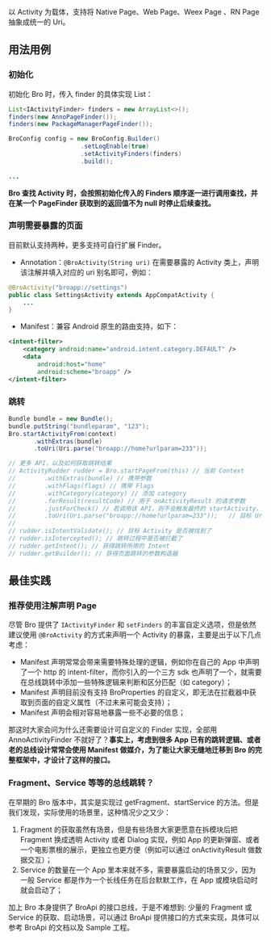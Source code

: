 以 Activity 为载体，支持将 Native Page、Web Page、Weex Page 、RN Page 抽象成统一的 Uri。

## 用法用例

### 初始化

初始化 Bro 时，传入 finder 的具体实现 List：

``` java
List<IActivityFinder> finders = new ArrayList<>();
finders(new AnnoPageFinder());
finders(new PackageManagerPageFinder());

BroConfig config = new BroConfig.Builder()
                    .setLogEnable(true)
                    .setActivityFinders(finders)
                    .build();
                    
...                    
```

**Bro 查找 Activity 时，会按照初始化传入的 Finders 顺序逐一进行调用查找，并在某一个 PageFinder 获取到的返回值不为 null 时停止后续查找。**


### 声明需要暴露的页面

目前默认支持两种，更多支持可自行扩展 Finder。

- Annotation：`@BroActivity(String uri)` 在需要暴露的 Activity 类上，声明该注解并填入对应的 uri 别名即可，例如：

``` java
@BroActivity("broapp://settings")
public class SettingsActivity extends AppCompatActivity {
    ...
}
```

-  Manifest：兼容 Android 原生的路由支持，如下：

``` xml
<intent-filter>
    <category android:name="android.intent.category.DEFAULT" />
    <data
        android:host="home"
        android:scheme="broapp" />
</intent-filter>
```

### 跳转

 ``` java
Bundle bundle = new Bundle();
bundle.putString("bundleparam", "123");
Bro.startActivityFrom(context)
        .withExtras(bundle)
        .toUri(Uri.parse("broapp://home?urlparam=233"));

// 更多 API，以及如何获取跳转结果
// ActivityRudder rudder = Bro.startPageFrom(this) // 当前 Context
//        .withExtras(bundle) // 携带参数
//        .withFlags(flags) // 携带 Flags
//        .withCategory(category) // 添加 category
//        .forResult(resultCode) // 用于 onActivityResult 的请求参数  
//        .justForCheck() // 若调用该 API，则不会触发最终的 startActivity，通常用来配合检查目标页面是否存在（而不想跳转）
//        .toUri(Uri.parse("broapp://home?urlparam=233"));   // 目标 Uri
//
// rudder.isIntentValidate(); // 目标 Activity 是否被找到了
// rudder.isIntercepted(); // 跳转过程中是否被拦截了
// rudder.getIntent(); // 获得跳转所用的 Intent
// rudder.getBuilder(); // 获得页面跳转的参数构造器               
 ```


## 最佳实践

### 推荐使用注解声明 Page

尽管 Bro 提供了 `IActivityFinder` 和 `setFinders` 的丰富自定义选项，但是依然建议使用 `@BroActivity` 的方式来声明一个 Activity 的暴露，主要是出于以下几点考虑：

- Manifest 声明常常会带来需要特殊处理的逻辑，例如你在自己的 App 中声明了一个 http 的 intent-filter，而你引入的一个三方 sdk 也声明了一个，就需要在总线跳转中添加一些特殊逻辑来判断和区分匹配（如 category）；
- Manifest 声明目前没有支持 BroProperties 的自定义，即无法在拦截器中获取到页面的自定义属性（不过未来可能会支持）；
- Manifest 声明会相对容易地暴露一些不必要的信息；

那这时大家会问为什么还需要设计可自定义的 Finder 实现，全部用 AnnoActivityFinder 不就好了？**事实上，考虑到很多 App 已有的跳转逻辑、或者老的总线设计常常会使用 Manifest 做媒介，为了能让大家无缝地迁移到 Bro 的完整框架中，才设计了这样的接口。**

### Fragment、Service 等等的总线跳转？

在早期的 Bro 版本中，其实是实现过 getFragment、startService 的方法。但是我们发现，实际使用的场景里，这种情况少之又少：

1. Fragment 的获取虽然有场景，但是有些场景大家更愿意在拆模块后把 Fragment 换成透明 Activity 或者 Dialog 实现，例如 App 的更新弹窗、或者一个电影票根的展示，更独立也更方便（例如可以通过 onActivityResult 做数据交互）；
2. Service 的数量在一个 App 里本来就不多，需要暴露启动的场景又少，因为一般 Service 都是作为一个长线任务在后台默默工作，在 App 或模块启动时就会启动了；

加上 Bro 本身提供了 BroApi 的接口总线，于是不难想到: 少量的 Fragment 或 Service 的获取、启动场景，可以通过 BroApi 提供接口的方式来实现，具体可以参考 BroApi 的文档以及 Sample 工程。


